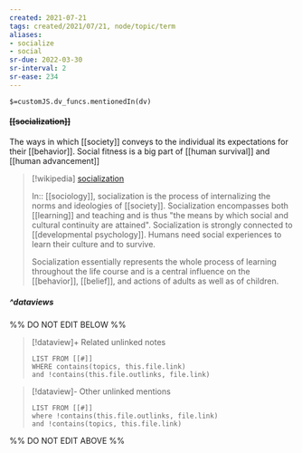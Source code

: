 ```yaml
---
created: 2021-07-21
tags: created/2021/07/21, node/topic/term
aliases:
- socialize
- social
sr-due: 2022-03-30
sr-interval: 2
sr-ease: 234
---
```

`$=customJS.dv_funcs.mentionedIn(dv)`

#### <s class="topic-title">[[socialization]]</s>

The ways in which [[society]] conveys to the individual its expectations for their [[behavior]].
Social fitness is a big part of [[human survival]] and [[human advancement]]

> [!wikipedia] [socialization](https://en.wikipedia.org/wiki/Socialization)
> 
> In:: [[sociology]],
> socialization is the process of internalizing the norms and ideologies of [[society]]. Socialization encompasses both [[learning]] and teaching and is thus "the means by which social and cultural continuity are attained".
> Socialization is strongly connected to [[developmental psychology]]. Humans need social experiences to learn their culture and to survive. 
> 
> Socialization essentially represents the whole process of learning throughout the life course and is a central influence on the [[behavior]], [[belief]], and actions of adults as well as of children. 
> 

##### ^dataviews

%% DO NOT EDIT BELOW %%
> [!dataview]+ Related unlinked notes
> ```dataview
> LIST FROM [[#]]
> WHERE contains(topics, this.file.link)
> and !contains(this.file.outlinks, file.link)
> ```
 
> [!dataview]- Other unlinked mentions
> ```dataview
> LIST FROM [[#]]
> where !contains(this.file.outlinks, file.link)
> and !contains(topics, this.file.link)
> ```

%% DO NOT EDIT ABOVE %%